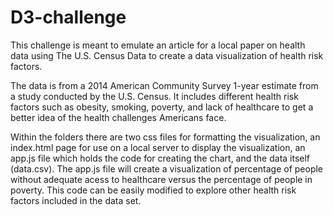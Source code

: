 # D3-challenge

This challenge is meant to emulate an article for a local paper on health data using The U.S. Census Data to create a data visualization of health risk factors.

The data is from a 2014 American Community Survey 1-year estimate from a study conducted by the U.S. Census. It includes different health risk factors such as obesity, smoking, poverty, and lack of healthcare to get a better idea of the health challenges Americans face.

Within the folders there are two css files for formatting the visualization, an index.html page for use on a local server to display the visualization, an app.js file which holds the code for creating the chart, and the data itself (data.csv). The app.js file will create a visualization of percentage of people without adequate acess to healthcare versus the percentage of people in poverty. This code can be easily modified to explore other health risk factors included in the data set.